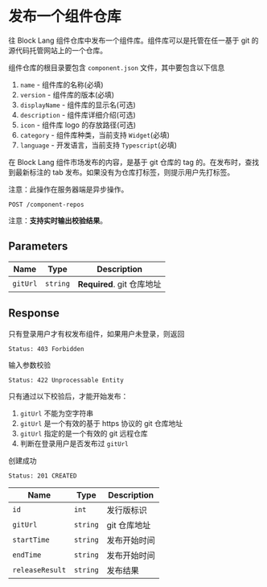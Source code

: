 # 发布一个组件仓库

往 Block Lang 组件仓库中发布一个组件库。组件库可以是托管在任一基于 git 的源代码托管网站上的一个仓库。

组件仓库的根目录要包含 `component.json` 文件，其中要包含以下信息

1. `name` - 组件库的名称(必填)
2. `version` - 组件库的版本(必填)
3. `displayName` - 组件库的显示名(可选)
4. `description` - 组件库详细介绍(可选)
5. `icon` - 组件库 logo 的存放路径(可选)
6. `category` - 组件库种类，当前支持 `Widget`(必填)
7. `language` - 开发语言，当前支持 `Typescript`(必填)

在 Block Lang 组件市场发布的内容，是基于 git 仓库的 tag 的。在发布时，查找到最新标注的 tab 发布。如果没有为仓库打标签，则提示用户先打标签。

注意：此操作在服务器端是异步操作。

```text
POST /component-repos
```

注意：**支持实时输出校验结果**。

## Parameters

| Name     | Type     | Description                |
| -------- | -------- | -------------------------- |
| `gitUrl` | `string` | **Required**. git 仓库地址 |

## Response

只有登录用户才有权发布组件，如果用户未登录，则返回

```text
Status: 403 Forbidden
```

输入参数校验

```text
Status: 422 Unprocessable Entity
```

只有通过以下校验后，才能开始发布：

1. `gitUrl` 不能为空字符串
2. `gitUrl` 是一个有效的基于 https 协议的 git 仓库地址
3. `gitUrl` 指定的是一个有效的 git 远程仓库
4. 判断在登录用户是否发布过 `gitUrl`

创建成功

```text
Status: 201 CREATED
```

| Name            | Type     | Description  |
| --------------- | -------- | ------------ |
| `id`            | `int`    | 发行版标识   |
| `gitUrl`        | `string` | git 仓库地址 |
| `startTime`     | `string` | 发布开始时间 |
| `endTime`       | `string` | 发布开始时间 |
| `releaseResult` | `string` | 发布结果     |
